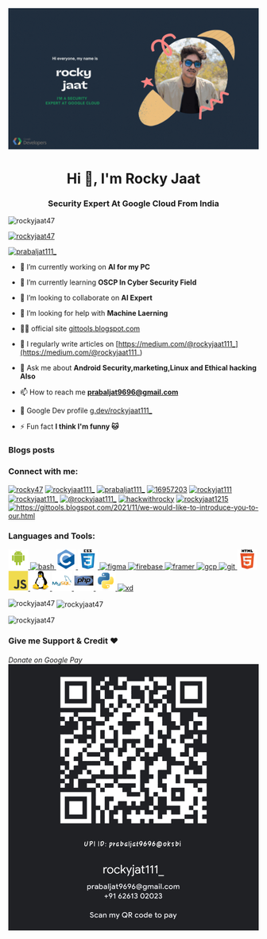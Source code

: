 <img src="Prabal%20jaat.gif">
<h1 align="center">Hi 👋, I'm Rocky Jaat</h1>
<h3 align="center">Security Expert At Google Cloud From India</h3>

<p align="left"> <img src="https://komarev.com/ghpvc/?username=rockyjaat47&label=Profile%20views&color=0e75b6&style=flat" alt="rockyjaat47" /> </p>

<p align="left"> <a href="https://github.com/ryo-ma/github-profile-trophy"><img src="https://github-profile-trophy.vercel.app/?username=rockyjaat47" alt="rockyjaat47" /></a> </p>

<p align="left"> <a href="https://twitter.com/prabaljat111_" target="blank"><img src="https://img.shields.io/twitter/follow/prabaljat111_?logo=twitter&style=for-the-badge" alt="prabaljat111_" /></a> </p>

- 🔭 I’m currently working on **AI for my PC**

- 🌱 I’m currently learning **OSCP In Cyber Security Field**

- 👯 I’m looking to collaborate on **AI Expert**

- 🤝 I’m looking for help with **Machine Laerning**

- 👨‍💻 official site [gittools.blogspot.com](gittools.blogspot.com)

- 📝 I regularly write articles on [https://medium.com/@rockyjaat111_](https://medium.com/@rockyjaat111_)

- 💬 Ask me about **Android Security,marketing,Linux and Ethical hacking Also**

- 📫 How to reach me **prabaljat9696@gmail.com**

- 📄 Google Dev profile [g.dev/rockyjaat111_](g.dev/rockyjaat111_)

- ⚡ Fun fact **I think I'm funny 🐱**

### Blogs posts
<!-- BLOG-POST-LIST:START -->
<!-- BLOG-POST-LIST:END -->

<h3 align="left">Connect with me:</h3>
<p align="left">
<a href="https://codepen.io/rocky47" target="blank"><img align="center" src="https://raw.githubusercontent.com/rahuldkjain/github-profile-readme-generator/master/src/images/icons/Social/codepen.svg" alt="rocky47" height="30" width="40" /></a>
<a href="https://dev.to/rockyjaat111_" target="blank"><img align="center" src="https://raw.githubusercontent.com/rahuldkjain/github-profile-readme-generator/master/src/images/icons/Social/devto.svg" alt="rockyjaat111_" height="30" width="40" /></a>
<a href="https://twitter.com/prabaljat111_" target="blank"><img align="center" src="https://raw.githubusercontent.com/rahuldkjain/github-profile-readme-generator/master/src/images/icons/Social/twitter.svg" alt="prabaljat111_" height="30" width="40" /></a>
<a href="https://stackoverflow.com/users/16957203" target="blank"><img align="center" src="https://raw.githubusercontent.com/rahuldkjain/github-profile-readme-generator/master/src/images/icons/Social/stack-overflow.svg" alt="16957203" height="30" width="40" /></a>
<a href="https://fb.com/rockyjat111" target="blank"><img align="center" src="https://raw.githubusercontent.com/rahuldkjain/github-profile-readme-generator/master/src/images/icons/Social/facebook.svg" alt="rockyjat111" height="30" width="40" /></a>
<a href="https://instagram.com/rockyjaat111_" target="blank"><img align="center" src="https://raw.githubusercontent.com/rahuldkjain/github-profile-readme-generator/master/src/images/icons/Social/instagram.svg" alt="rockyjaat111_" height="30" width="40" /></a>
<a href="https://medium.com/@rockyjaat111_" target="blank"><img align="center" src="https://raw.githubusercontent.com/rahuldkjain/github-profile-readme-generator/master/src/images/icons/Social/medium.svg" alt="@rockyjaat111_" height="30" width="40" /></a>
<a href="https://www.youtube.com/c/hackwithrocky" target="blank"><img align="center" src="https://raw.githubusercontent.com/rahuldkjain/github-profile-readme-generator/master/src/images/icons/Social/youtube.svg" alt="hackwithrocky" height="30" width="40" /></a>
<a href="https://auth.geeksforgeeks.org/user/rockyjaat1215" target="blank"><img align="center" src="https://raw.githubusercontent.com/rahuldkjain/github-profile-readme-generator/master/src/images/icons/Social/geeks-for-geeks.svg" alt="rockyjaat1215" height="30" width="40" /></a>
<a href="/https://gittools.blogspot.com/2021/11/we-would-like-to-introduce-you-to-our.html" target="blank"><img align="center" src="https://raw.githubusercontent.com/rahuldkjain/github-profile-readme-generator/master/src/images/icons/Social/rss.svg" alt="https://gittools.blogspot.com/2021/11/we-would-like-to-introduce-you-to-our.html" height="30" width="40" /></a>
</p>

<h3 align="left">Languages and Tools:</h3>
<p align="left"> <a href="https://developer.android.com" target="_blank" rel="noreferrer"> <img src="https://raw.githubusercontent.com/devicons/devicon/master/icons/android/android-original-wordmark.svg" alt="android" width="40" height="40"/> </a> <a href="https://www.gnu.org/software/bash/" target="_blank" rel="noreferrer"> <img src="https://www.vectorlogo.zone/logos/gnu_bash/gnu_bash-icon.svg" alt="bash" width="40" height="40"/> </a> <a href="https://www.cprogramming.com/" target="_blank" rel="noreferrer"> <img src="https://raw.githubusercontent.com/devicons/devicon/master/icons/c/c-original.svg" alt="c" width="40" height="40"/> </a> <a href="https://www.w3schools.com/css/" target="_blank" rel="noreferrer"> <img src="https://raw.githubusercontent.com/devicons/devicon/master/icons/css3/css3-original-wordmark.svg" alt="css3" width="40" height="40"/> </a> <a href="https://www.figma.com/" target="_blank" rel="noreferrer"> <img src="https://www.vectorlogo.zone/logos/figma/figma-icon.svg" alt="figma" width="40" height="40"/> </a> <a href="https://firebase.google.com/" target="_blank" rel="noreferrer"> <img src="https://www.vectorlogo.zone/logos/firebase/firebase-icon.svg" alt="firebase" width="40" height="40"/> </a> <a href="https://www.framer.com/" target="_blank" rel="noreferrer"> <img src="https://www.vectorlogo.zone/logos/framer/framer-icon.svg" alt="framer" width="40" height="40"/> </a> <a href="https://cloud.google.com" target="_blank" rel="noreferrer"> <img src="https://www.vectorlogo.zone/logos/google_cloud/google_cloud-icon.svg" alt="gcp" width="40" height="40"/> </a> <a href="https://git-scm.com/" target="_blank" rel="noreferrer"> <img src="https://www.vectorlogo.zone/logos/git-scm/git-scm-icon.svg" alt="git" width="40" height="40"/> </a> <a href="https://www.w3.org/html/" target="_blank" rel="noreferrer"> <img src="https://raw.githubusercontent.com/devicons/devicon/master/icons/html5/html5-original-wordmark.svg" alt="html5" width="40" height="40"/> </a> <a href="https://developer.mozilla.org/en-US/docs/Web/JavaScript" target="_blank" rel="noreferrer"> <img src="https://raw.githubusercontent.com/devicons/devicon/master/icons/javascript/javascript-original.svg" alt="javascript" width="40" height="40"/> </a> <a href="https://www.linux.org/" target="_blank" rel="noreferrer"> <img src="https://raw.githubusercontent.com/devicons/devicon/master/icons/linux/linux-original.svg" alt="linux" width="40" height="40"/> </a> <a href="https://www.mysql.com/" target="_blank" rel="noreferrer"> <img src="https://raw.githubusercontent.com/devicons/devicon/master/icons/mysql/mysql-original-wordmark.svg" alt="mysql" width="40" height="40"/> </a> <a href="https://www.php.net" target="_blank" rel="noreferrer"> <img src="https://raw.githubusercontent.com/devicons/devicon/master/icons/php/php-original.svg" alt="php" width="40" height="40"/> </a> <a href="https://www.python.org" target="_blank" rel="noreferrer"> <img src="https://raw.githubusercontent.com/devicons/devicon/master/icons/python/python-original.svg" alt="python" width="40" height="40"/> </a> <a href="https://www.adobe.com/products/xd.html" target="_blank" rel="noreferrer"> <img src="https://cdn.worldvectorlogo.com/logos/adobe-xd.svg" alt="xd" width="40" height="40"/> </a> </p>

<p><img align="left" src="https://github-readme-stats.vercel.app/api/top-langs?username=rockyjaat47&show_icons=true&locale=en&layout=compact" alt="rockyjaat47" /></p>

<p>&nbsp;<img align="center" src="https://github-readme-stats.vercel.app/api?username=rockyjaat47&show_icons=true&locale=en" alt="rockyjaat47" /></p>

<p><img align="center" src="https://github-readme-streak-stats.herokuapp.com/?user=rockyjaat47&" alt="rockyjaat47" /></p>

### Give me Support & Credit ❤️ 
<h6> Donate on Google Pay <img src="Screenshot_2021_11_25_23_58_23_83_4336b74596784d9a2aa81f87c2016f50.jpg"> </h6>

